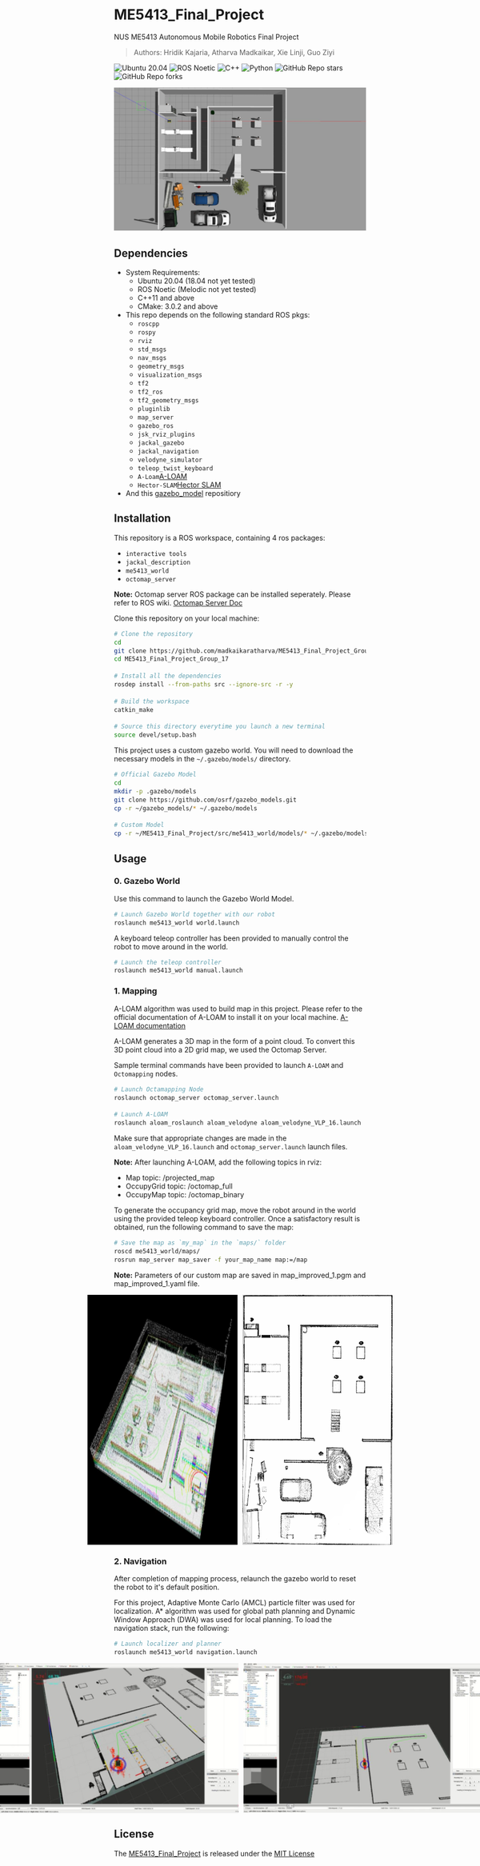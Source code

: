 # ME5413_Final_Project

NUS ME5413 Autonomous Mobile Robotics Final Project
> Authors: Hridik Kajaria, Atharva Madkaikar, Xie Linji, Guo Ziyi

![Ubuntu 20.04](https://img.shields.io/badge/OS-Ubuntu_20.04-informational?style=flat&logo=ubuntu&logoColor=white&color=2bbc8a)
![ROS Noetic](https://img.shields.io/badge/Tools-ROS_Noetic-informational?style=flat&logo=ROS&logoColor=white&color=2bbc8a)
![C++](https://img.shields.io/badge/Code-C++-informational?style=flat&logo=c%2B%2B&logoColor=white&color=2bbc8a)
![Python](https://img.shields.io/badge/Code-Python-informational?style=flat&logo=Python&logoColor=white&color=2bbc8a)
![GitHub Repo stars](https://img.shields.io/github/stars/NUS-Advanced-Robotics-Centre/ME5413_Final_Project?color=FFE333)
![GitHub Repo forks](https://img.shields.io/github/forks/NUS-Advanced-Robotics-Centre/ME5413_Final_Project?color=FFE333)

![cover_image](src/me5413_world/media/gazebo_world.jpg)

## Dependencies

* System Requirements:
  * Ubuntu 20.04 (18.04 not yet tested)
  * ROS Noetic (Melodic not yet tested)
  * C++11 and above
  * CMake: 3.0.2 and above
* This repo depends on the following standard ROS pkgs:
  * `roscpp`
  * `rospy`
  * `rviz`
  * `std_msgs`
  * `nav_msgs`
  * `geometry_msgs`
  * `visualization_msgs`
  * `tf2`
  * `tf2_ros`
  * `tf2_geometry_msgs`
  * `pluginlib`
  * `map_server`
  * `gazebo_ros`
  * `jsk_rviz_plugins`
  * `jackal_gazebo`
  * `jackal_navigation`
  * `velodyne_simulator`
  * `teleop_twist_keyboard`
  * `A-Loam`[A-LOAM](https://github.com/HKUST-Aerial-Robotics/A-LOAM)
  * `Hector-SLAM`[Hector SLAM](https://github.com/samialperen/oko_slam/blob/master/doc/hector_slam_tutorial.md)
* And this [gazebo_model](https://github.com/osrf/gazebo_models) repositiory

## Installation

This repository is a ROS workspace, containing 4 ros packages:
* `interactive tools`
* `jackal_description`
* `me5413_world`
* `octomap_server`

**Note:** Octomap server ROS package can be installed seperately. Please refer to ROS wiki.
[Octomap Server Doc](https://wiki.ros.org/octomap_server)

Clone this repository on your local machine:

```bash
# Clone the repository
cd
git clone https://github.com/madkaikaratharva/ME5413_Final_Project_Group_17.git
cd ME5413_Final_Project_Group_17

# Install all the dependencies
rosdep install --from-paths src --ignore-src -r -y

# Build the workspace
catkin_make

# Source this directory everytime you launch a new terminal
source devel/setup.bash
```

This project uses a custom gazebo world. You will need to download the necessary models in the `~/.gazebo/models/` directory.

```bash
# Official Gazebo Model
cd
mkdir -p .gazebo/models
git clone https://github.com/osrf/gazebo_models.git
cp -r ~/gazebo_models/* ~/.gazebo/models

# Custom Model
cp -r ~/ME5413_Final_Project/src/me5413_world/models/* ~/.gazebo/models
```


## Usage

### 0. Gazebo World

Use this command to launch the Gazebo World Model.

```bash
# Launch Gazebo World together with our robot
roslaunch me5413_world world.launch
```

A keyboard teleop controller has been provided to manually control the robot to move around in the world.
```bash
# Launch the teleop controller
roslaunch me5413_world manual.launch
```


### 1. Mapping

A-LOAM algorithm was used to build map in this project. Please refer to the official documentation of A-LOAM to install it on your local machine.
[A-LOAM documentation](https://github.com/HKUST-Aerial-Robotics/A-LOAM)

A-LOAM generates a 3D map in the form of a point cloud. To convert this 3D point cloud into a 2D grid map, we used the Octomap Server.

Sample terminal commands have been provided to launch `A-LOAM` and `Octomapping` nodes.


```bash
# Launch Octamapping Node
roslaunch octomap_server octomap_server.launch

# Launch A-LOAM
roslaunch aloam_roslaunch aloam_velodyne aloam_velodyne_VLP_16.launch

```
Make sure that appropriate changes are made in the `aloam_velodyne_VLP_16.launch` and `octomap_server.launch` launch files.

**Note:** After launching A-LOAM, add the following topics in rviz:
* Map topic: /projected_map
* OccupyGrid topic: /octomap_full
* OccupyMap topic: /octomap_binary

To generate the occupancy grid map, move the robot around in the world using the provided teleop keyboard controller. Once a satisfactory result is obtained, run the following command to save the map:

```bash
# Save the map as `my_map` in the `maps/` folder
roscd me5413_world/maps/
rosrun map_server map_saver -f your_map_name map:=/map
```

**Note:** Parameters of our custom map are saved in map_improved_1.pgm and map_improved_1.yaml file.


<div style="display: flex; justify-content: center; gap: 10px;">
  <img src="src/me5413_world/media/ALOAM.png" width="300" height="500">
  <img src="src/me5413_world/media/grid_map.png" width="300" height="500">
</div>


### 2. Navigation

After completion of mapping process, relaunch the gazebo world to reset the robot to it's default position.

For this project, Adaptive Monte Carlo (AMCL) particle filter was used for localization. A* algorithm was used for global path planning and Dynamic Window Approach (DWA) was used for local planning. To load the navigation stack, run the following:

```bash
# Launch localizer and planner
roslaunch me5413_world navigation.launch
```

<div style="display: flex; justify-content: center; gap: 10px;">
  <img src="src/me5413_world/media/NAV_1.png" width="500" height="300">
  <img src="src/me5413_world/media/NAV_2.png" width="500" height="300">
</div>

## License

The [ME5413_Final_Project](https://github.com/NUS-Advanced-Robotics-Centre/ME5413_Final_Project) is released under the [MIT License](https://github.com/NUS-Advanced-Robotics-Centre/ME5413_Final_Project/blob/main/LICENSE)